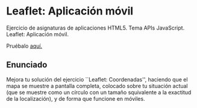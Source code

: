 # Leaflet: Aplicación móvil

Ejercicio de asignaturas de aplicaciones HTML5. Tema APIs JavaScript. Leaflet: Aplicación móvil.

Pruébalo <a href="http://reysam93.github.io/X-Nav-APIs-Leaflet/">aquí.</a>

## Enunciado

Mejora tu solución del ejercicio ``Leaflet: Coordenadas'', haciendo que el mapa se muestre a pantalla completa, colocado sobre tu situación actual (que se muestre como un círculo con un tamaño squivalente a la exactitud de la localización), y de forma que funcione en móviles.
